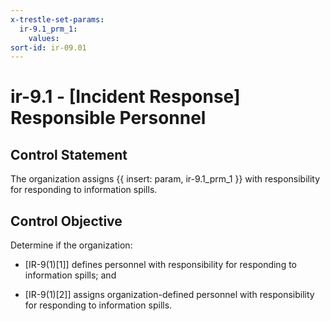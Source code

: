 ```yaml
---
x-trestle-set-params:
  ir-9.1_prm_1:
    values:
sort-id: ir-09.01
---
```


# ir-9.1 - \[Incident Response\] Responsible Personnel

## Control Statement

The organization assigns {{ insert: param, ir-9.1_prm_1 }} with responsibility for responding to information spills.

## Control Objective

Determine if the organization:

- \[IR-9(1)[1]\] defines personnel with responsibility for responding to information spills; and

- \[IR-9(1)[2]\] assigns organization-defined personnel with responsibility for responding to information spills.
